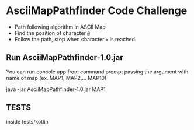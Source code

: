 # AsciiMapPathfinder Code Challenge


- Path following algorithm in ASCII Map
- Find the position of character `@`
- Follow the path, stop when character `x` is reached


## Run AsciiMapPathfinder-1.0.jar
You can run console app from command prompt passing the argument with name of map (ex. MAP1, MAP2,... MAP10)

java -jar AsciiMapPathfinder-1.0.jar MAP1

## TESTS
inside tests/kotlin
